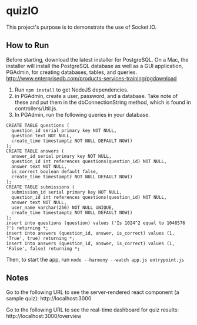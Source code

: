 # quizIO
This project's purpose is to demonstrate the use of Socket.IO.

How to Run
----------

Before starting, download the latest installer for PostgreSQL. On a Mac, the installer will install the PostgreSQL database as well as a GUI application, PGAdmin, for creating databases, tables, and queries.
http://www.enterprisedb.com/products-services-training/pgdownload

1. Run `npm install` to get NodeJS dependencies.
2. in PGAdmin, create a user, password, and a database. Take note of these and put them in the dbConnectionString method, which is found in controllers/Util.js.
3. In PGAdmin, run the following queries in your database.
```
CREATE TABLE questions (
  question_id serial primary key NOT NULL,
  question text NOT NULL,
  create_time timestamptz NOT NULL DEFAULT NOW()
);
CREATE TABLE answers (
  answer_id serial primary key NOT NULL,
  question_id int references questions(question_id) NOT NULL,
  answer text NOT NULL,
  is_correct boolean default false,
  create_time timestamptz NOT NULL DEFAULT NOW()
);
CREATE TABLE submissions (
  submission_id serial primary key NOT NULL,
  question_id int references questions(question_id) NOT NULL,
  answer text NOT NULL,
  user_name varchar(256) NOT NULL UNIQUE,
  create_time timestamptz NOT NULL DEFAULT NOW()
);
insert into questions (question) values ('Is 1024^2 equal to 1048576 ?') returning *;
insert into answers (question_id, answer, is_correct) values (1, 'True', true) returning *;
insert into answers (question_id, answer, is_correct) values (1, 'False', false) returning *;
```

Then, to start the app, run `node --harmony --watch app.js entrypoint.js`

Notes
-----
Go to the following URL to see the server-rendered react component (a sample quiz): 
http://localhost:3000

Go to the following URL to see the real-time dashboard for quiz results:
http://localhost:3000/overview
